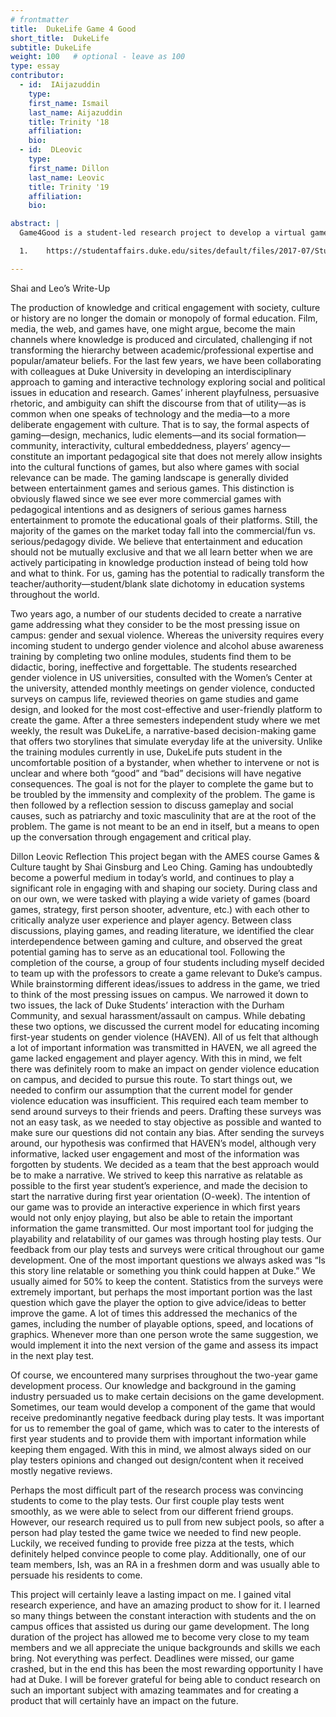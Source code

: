 ```yaml
---
# frontmatter
title:  DukeLife Game 4 Good
short_title:  DukeLife 
subtitle: DukeLife 
weight: 100   # optional - leave as 100
type: essay
contributor:
  - id:  IAijazuddin 
    type: 
    first_name: Ismail 
    last_name: Aijazuddin 
    title: Trinity '18
    affiliation: 
    bio: 
  - id:  DLeovic 
    type: 
    first_name: Dillon  
    last_name: Leovic 
    title: Trinity '19
    affiliation: 
    bio: 

abstract: |
  Game4Good is a student-led research project to develop a virtual game that battles gender violence among college students. The team is designing an intervention that empowers students to identify and challenge the cultural norms and behaviors that enable sexual misconduct, and to intervene in situations of danger. The project began with exploration of game design principles in the course Games & Culture Politics, Pleasure and Pedagogy in Fall 2016. This was combined with a review of research into on-campus gender violence and existing interventions. The most pervasive shortfall the team identified in these systems was their didactic method, which generally did not maintain participant engagement. In response to this, the team began to explore model games and mechanics most likely to engage participants and create empathy for victims and bystanders. In the three semesters since, the team has developed a narrative-based decision-making game, DukeLife, that places the player in the position of an entering first-year student at Duke University. The player navigates nuanced situations on campus through the first three months of their first year – recognized as the period in which students are most likely to face sexual violence.1 We have refined the intervention in response to insights from playtests with around 100 students, and continue to adapt the game through collaboration with partnering organizations such as the Duke University Women’s Center.

  1.	https://studentaffairs.duke.edu/sites/default/files/2017-07/Student_Experience_Survey_1.pdf

---
```


Shai and Leo’s Write-Up

The production of knowledge and critical engagement with society, culture or history are no longer the domain or monopoly of formal education. Film, media, the web, and games have, one might argue, become the main channels where knowledge is produced and circulated, challenging if not transforming the hierarchy between academic/professional expertise and popular/amateur beliefs. For the last few years, we have been collaborating with colleagues at Duke University in developing an interdisciplinary approach to gaming and interactive technology exploring social and political issues in education and research. Games’ inherent playfulness, persuasive rhetoric, and ambiguity can shift the discourse from that of utility—as is common when one speaks of technology and the media—to a more deliberate engagement with culture. That is to say, the formal aspects of gaming—design, mechanics, ludic elements—and its social formation—community, interactivity, cultural embeddedness, players’ agency—constitute an important pedagogical site that does not merely allow insights into the cultural functions of games, but also where games with social relevance can be made. The gaming landscape is generally divided between entertainment games and serious games. This distinction is obviously flawed since we see ever more commercial games with pedagogical intentions and as designers of serious games harness entertainment to promote the educational goals of their platforms. Still, the majority of the games on the market today fall into the commercial/fun vs. serious/pedagogy divide. We believe that entertainment and education should not be mutually exclusive and that we all learn better when we are actively participating in knowledge production instead of being told how and what to think. For us, gaming has the potential to radically transform the teacher/authority—student/blank slate dichotomy in education systems throughout the world.  

Two years ago, a number of our students decided to create a narrative game addressing what they consider to be the most pressing issue on campus: gender and sexual violence. Whereas the university requires every incoming student to undergo gender violence and alcohol abuse awareness training by completing two online modules, students find them to be didactic, boring, ineffective and forgettable. The students researched gender violence in US universities, consulted with the Women’s Center at the university, attended monthly meetings on gender violence, conducted surveys on campus life, reviewed theories on game studies and game design, and looked for the most cost-effective and user-friendly platform to create the game. After a three semesters independent study where we met weekly, the result was DukeLife, a narrative-based decision-making game that offers two storylines that simulate everyday life at the university. Unlike the training modules currently in use, DukeLife puts student in the uncomfortable position of a bystander, when whether to intervene or not is unclear and where both “good” and “bad” decisions will have negative consequences. The goal is not for the player to complete the game but to be troubled by the immensity and complexity of the problem. The game is then followed by a reflection session to discuss gameplay and social causes, such as patriarchy and toxic masculinity that are at the root of the problem. The game is not meant to be an end in itself, but a means to open up the conversation through engagement and critical play.

Dillon Leovic Reflection
This project began with the AMES course Games & Culture taught by Shai Ginsburg and Leo Ching. Gaming has undoubtedly become a powerful medium in today’s world, and continues to play a significant role in engaging with and shaping our society. During class and on our own, we were tasked with playing a wide variety of games (board games, strategy, first person shooter, adventure, etc.) with each other to critically analyze user experience and player agency. Between class discussions, playing games, and reading literature, we identified the clear interdependence between gaming and culture, and observed the great potential gaming has to serve as an educational tool.
Following the completion of the course, a group of four students including myself decided to team up with the professors to create a game relevant to Duke’s campus. While brainstorming different ideas/issues to address in the game, we tried to think of the most pressing issues on campus. We narrowed it down to two issues, the lack of Duke Students’ interaction with the Durham Community, and sexual harassment/assault on campus. While debating these two options, we discussed the current model for educating incoming first-year students on gender violence (HAVEN). All of us felt that although a lot of important information was transmitted in HAVEN, we all agreed the game lacked engagement and player agency. With this in mind, we felt there was definitely room to make an impact on gender violence education on campus, and decided to pursue this route.
To start things out, we needed to confirm our assumption that the current model for gender violence education was insufficient. This required each team member to send around surveys to their friends and peers. Drafting these surveys was not an easy task, as we needed to stay objective as possible and wanted to make sure our questions did not contain any bias. After sending the surveys around, our hypothesis was confirmed that HAVEN’s model, although very informative, lacked user engagement and most of the information was forgotten by students.
We decided as a team that the best approach would be to make a narrative. We strived to keep this narrative as relatable as possible to the first year student’s experience, and made the decision to start the narrative during first year orientation (O-week). The intention of our game was to provide an interactive experience in which first years would not only enjoy playing, but also be able to retain the important information the game transmitted. Our most important tool for judging the playability and relatability of our games was through hosting play tests.
Our feedback from our play tests and surveys were critical throughout our game development. One of the most important questions we always asked was “Is this story line relatable or something you think could happen at Duke.” We usually aimed for 50% to keep the content. Statistics from the surveys were extremely important, but perhaps the most important portion was the last question which gave the player the option to give advice/ideas to better improve the game. A lot of times this addressed the mechanics of the games, including the number of playable options, speed, and locations of graphics. Whenever more than one person wrote the same suggestion, we would implement it into the next version of the game and assess its impact in the next play test. 

Of course, we encountered many surprises throughout the two-year game development process. Our knowledge and background in the gaming industry persuaded us to make certain decisions on the game development. Sometimes, our team would develop a component of the game that would receive predominantly negative feedback during play tests. It was important for us to remember the goal of game, which was to cater to the interests of first year students and to provide them with important information while keeping them engaged. With this in mind, we almost always sided on our play testers opinions and changed out design/content when it received mostly negative reviews.

Perhaps the most difficult part of the research process was convincing students to come to the play tests. Our first couple play tests went smoothly, as we were able to select from our different friend groups. However, our research required us to pull from new subject pools, so after a person had play tested the game twice we needed to find new people. Luckily, we received funding to provide free pizza at the tests, which definitely helped convince people to come play. Additionally, one of our team members, Ish, was an RA in a freshmen dorm and was usually able to persuade his residents to come.

This project will certainly leave a lasting impact on me. I gained vital research experience, and have an amazing product to show for it. I learned so many things between the constant interaction with students and the on campus offices that assisted us during our game development. The long duration of the project has allowed me to become very close to my team members and we all appreciate the unique backgrounds and skills we each bring. Not everything was perfect. Deadlines were missed, our game crashed, but in the end this has been the most rewarding opportunity I have had at Duke. I will be forever grateful for being able to conduct research on such an important subject with amazing teammates and for creating a product that will certainly have an impact on the future.


